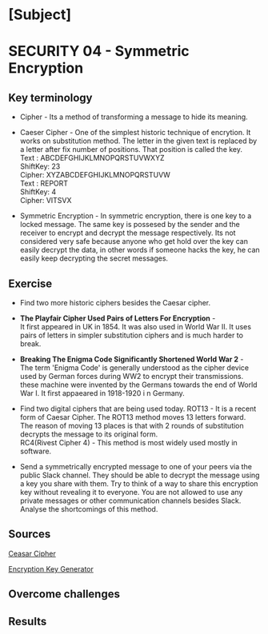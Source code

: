 # [Subject]
# SECURITY 04 - Symmetric Encryption

## Key terminology
* Cipher - Its a method of transforming a message to hide its meaning.
* Caeser Cipher - One of the simplest historic technique of encrytion. It works on substitution method.
The letter in the given text is replaced by a letter after fix number of positions. That position is called the key.   
Text : ABCDEFGHIJKLMNOPQRSTUVWXYZ                          
ShiftKey: 23    
Cipher: XYZABCDEFGHIJKLMNOPQRSTUVW  
Text : REPORT   
ShiftKey: 4   
Cipher: VITSVX

* Symmetric Encryption - In symmetric encryption, there is one key to a locked message. The same key is possesed by the sender and the receiver to encrypt and decrypt the message respectively. Its not considered very safe because anyone who get hold over the key can easily decrypt the data, in other words if someone hacks the key, he can easily keep decrypting the secret messages.

## Exercise
* Find two more historic ciphers besides the Caesar cipher.  
* **The Playfair Cipher Used Pairs of Letters For Encryption** -  
It first appeared in UK in 1854. It was also used in World War II.
It uses pairs of letters in simpler substitution ciphers and is much harder to break.   
* **Breaking The Enigma Code Significantly Shortened World War 2** -  
The term 'Enigma Code' is generally understood as the cipher device used by German forces during WW2 to encrypt their transmissions. these machine were invented by the Germans towards the end of World War I.
It first appaeared in 1918-1920 i n Germany.

* Find two digital ciphers that are being used today.
ROT13 - It is a recent form of Caesar Cipher. The ROT13 method moves 13 letters forward. The reason of moving 13 places is that with 2 rounds of substitution decrypts the message to its original form.   
RC4(Rivest Cipher 4) - This method is most widely used mostly in software.

* Send a symmetrically encrypted message to one of your peers via the public Slack channel. They should be able to decrypt the message using a key you share with them. Try to think of a way to share this encryption key without revealing it to everyone. 
You are not allowed to use any private messages or other communication channels besides Slack. Analyse the shortcomings of this method.


## Sources
[Ceasar Cipher](https://www.sciencedirect.com/topics/computer-science/caesar-cipher)

[Encryption Key Generator](https://generate-random.org/encryption-key-generator?count=1&bytes=32&cipher=des-cbc&string=&password=)


## Overcome challenges



## Results

